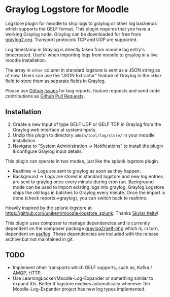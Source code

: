 # Graylog Logstore for Moodle

Logstore plugin for moodle to ship logs to graylog or other log backends which supports the GELF format.
This plugin requires that you have a working Graylog node. 
Graylog can be downloaded for free from [graylog2.org](https://www.graylog.org/).
Transport protocols TCP and UDP are supported.

Log timestamp in Graylog is directly taken from moodle log entry's timecreated. Useful when importing logs from moodle to graylog in a live moodle installation.

The array in `other` column in standard logstore is sent as a JSON string as of now. Users can use the "JSON Extractor" feature of Graylog in the `other` field to store them as separate fields in Graylog.

Please use [Github Issues](https://github.com/dbinoj/moodle-logstore_graylog/issues) for bug reports, feature requests and send code contributions as [Github Pull Requests](https://github.com/dbinoj/moodle-logstore_graylog/pulls).

Installation
--
 1. Create a new Input of type GELF UDP or GELF TCP in Graylog from the Graylog web interface at system/inputs.
 2. Unzip this plugin to directory `admin/tool/log/store/` in your moodle installation.
 3. Navigate to "System Administration -> Notifications" to install the plugin & configure Graylog input details.

This plugin can operate in two modes, just like the splunk logstore plugin.
 * Realtime -> Logs are sent to graylog as soon as they happen.
 * Background -> Logs are stored in standard logstore and new log entries are sent to graylog once every minute during cron run. Background mode can be used to import existing logs into graylog. Graylog Logstore ships the old logs in batches to Graylog every minute. Once the import is done (check reports->graylog), you can switch back to realtime.

Heavily inspired by the splunk logstore at https://github.com/unikent/moodle-logstore_splunk. Thanks [Skylar Kelty](mailto:S.Kelty@kent.ac.uk)!

This plugin uses composer to manage dependencies and is currently dependent on the composer package [graylog2/gelf-php](https://github.com/bzikarsky/gelf-php) which is, in turn, dependent on [psr/log](https://github.com/php-fig/log). These dependencies are included with the release archive but not maintained in git. 

TODO
--
 * Implement other transports which GELF supports, such as, Kafka / AMQP, HTTP.
 * Use LearningLocker/Moodle-Log-Expander or something similar to expand IDs. 
   Better if logstore evolves automatically whenever the Moodle-Log-Expander project has new log types implemented.

